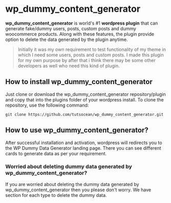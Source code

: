 # wp_dummy_content_generator

**wp_dummy_content_generator** is world's #1 **wordpress plugin** that can generate fake/dummy users, posts, custom posts and dummy woocommerce products. Along with these features, the plugin provide option to delete the data generated by the plugin anytime.

> Initially it was my own requirement to test functionality of my theme
> in which I need some users, posts and custom posts. I made this plugin
> for my own purpose by after that i think there may be some other
> developers as well who need this kind of plugin.

## How to install wp_dummy_content_generator

Just clone or download the wp_dummy_content_generator repository/plugin and copy that into the plugins folder of your wordpress install. To clone the repository, use the following command:
```
git clone https://github.com/tutsocean/wp_dummy_content_generator.git
```

## How to use wp_dummy_content_generator?

After successful installation and activation, wordpress will redirects you to the WP Dummy Data Generator landing page. There you can see different cards to generate data as per your requirement.

### Worried about deleting dummy data generated by wp_dummy_content_generator?

If you are worried about deleting the dummy data generated by wp_dummy_content_generator then you please don't worry. We have section for each type to delete the dummy data.

